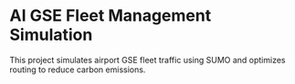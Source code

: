 # AI GSE Fleet Management Simulation

This project simulates airport GSE fleet traffic using SUMO and optimizes routing to reduce carbon emissions. 
